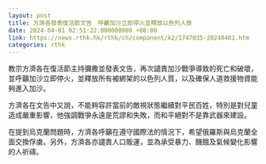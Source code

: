 ```yaml
---
layout: post
title: 方濟各發表復活節文告　呼籲加沙立即停火並釋放以色列人質
date: 2024-04-01 02:51:22.000000000 +08:00
link: https://news.rthk.hk/rthk/ch/component/k2/1747035-20240401.htm
categories: rthk
---
```


教宗方濟各在復活節主持彌撒並發表文告，再次譴責加沙戰爭導致的死亡和破壞，並呼籲加沙立即停火，並釋放所有被綁架的以色列人質，以及確保人道救援物資能夠進入加沙。

方濟各在文告中又說，不能夠容許當前的敵視狀態繼續對平民百姓，特別是對兒童造成嚴重影響，他強調戰爭永遠是荒謬和失敗，而和平絕對不是靠武器來建設。

在提到烏克蘭問題時，方濟各呼籲在遵守國際法的情況下，希望俄羅斯與烏克蘭全面交換俘虜。另外，方濟各亦譴責人口販運，並為承受暴力、饑餓及氣候變化影響的人祈禱。

